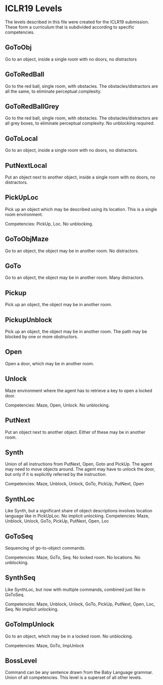 # ICLR19 Levels

The levels described in this file were created for the ICLR19 submission.
These form a curriculum that is subdivided according to specific competencies.

## GoToObj

Go to an object, inside a single room with no doors, no distractors

## GoToRedBall

Go to the red ball, single room, with obstacles.
The obstacles/distractors are all the same, to eliminate
perceptual complexity.

## GoToRedBallGrey

Go to the red ball, single room, with obstacles.
The obstacles/distractors are all grey boxes, to eliminate
perceptual complexity. No unblocking required.

## GoToLocal

Go to an object, inside a single room with no doors, no distractors.

## PutNextLocal

Put an object next to another object, inside a single room
with no doors, no distractors.

## PickUpLoc

Pick up an object which may be described using its location. This is a
single room environment.

Competencies: PickUp, Loc. No unblocking.

## GoToObjMaze

Go to an object, the object may be in another room. No distractors.

## GoTo

Go to an object, the object may be in another room. Many distractors.

## Pickup

Pick up an object, the object may be in another room.

## PickupUnblock

Pick up an object, the object may be in another room. The path may
be blocked by one or more obstructors.

## Open

Open a door, which may be in another room.

## Unlock

Maze environment where the agent has to retrieve a key to open a locked door.

Competencies: Maze, Open, Unlock. No unblocking.

## PutNext

Put an object next to another object. Either of these may be in another room.

## Synth

Union of all instructions from PutNext, Open, Goto and PickUp. The agent
may need to move objects around. The agent may have to unlock the door,
but only if it is explicitly referred by the instruction.

Competencies: Maze, Unblock, Unlock, GoTo, PickUp, PutNext, Open

## SynthLoc

Like Synth, but a significant share of object descriptions involves
location language like in PickUpLoc. No implicit unlocking.
Competencies: Maze, Unblock, Unlock, GoTo, PickUp, PutNext, Open, Loc

## GoToSeq

Sequencing of go-to-object commands.

Competencies: Maze, GoTo, Seq. No locked room. No locations. No unblocking.

## SynthSeq

Like SynthLoc, but now with multiple commands, combined just like in GoToSeq.

Competencies: Maze, Unblock, Unlock, GoTo, PickUp, PutNext, Open, Loc, Seq. No implicit unlocking.

## GoToImpUnlock

Go to an object, which may be in a locked room. No unblocking.

Competencies: Maze, GoTo, ImpUnlock

## BossLevel

Command can be any sentence drawn from the Baby Language grammar. Union of
all competencies. This level is a superset of all other levels.
